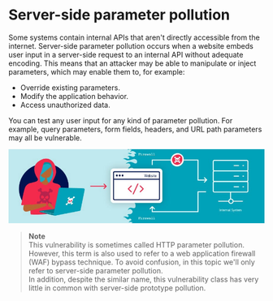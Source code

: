 # Server-side parameter pollution

Some systems contain internal APIs that aren't directly accessible from the internet. Server-side parameter pollution occurs when a website embeds user input in a server-side request to an internal API without adequate encoding. This means that an attacker may be able to manipulate or inject parameters, which may enable them to, for example:

- Override existing parameters.
- Modify the application behavior.
- Access unauthorized data.

You can test any user input for any kind of parameter pollution. For example, query parameters, form fields, headers, and URL path parameters may all be vulnerable.

![](images/1729854638012.png)

> **Note**  
> This vulnerability is sometimes called HTTP parameter pollution. However, this term is also used to refer to a web application firewall (WAF) bypass technique. To avoid confusion, in this topic we'll only refer to server-side parameter pollution.  
> In addition, despite the similar name, this vulnerability class has very little in common with server-side prototype pollution.
